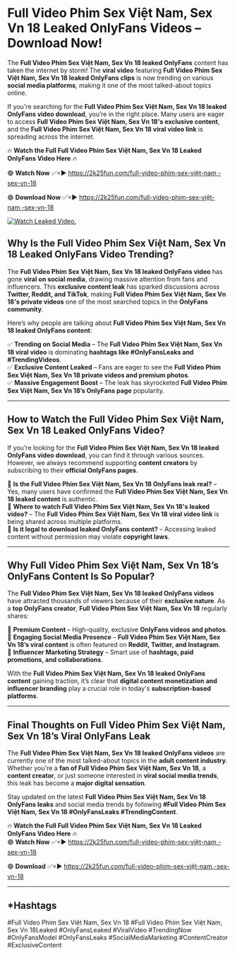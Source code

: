 # Full Video Phim Sex Việt Nam, Sex Vn 18 Leaked OnlyFans Videos – Download Now!

The **Full Video Phim Sex Việt Nam, Sex Vn 18 leaked OnlyFans** content has taken the internet by storm! The **viral video** featuring **Full Video Phim Sex Việt Nam, Sex Vn 18 leaked OnlyFans clips** is now trending on various **social media platforms**, making it one of the most talked-about topics online.  

If you're searching for the **Full Video Phim Sex Việt Nam, Sex Vn 18 leaked OnlyFans video download**, you’re in the right place. Many users are eager to access **Full Video Phim Sex Việt Nam, Sex Vn 18's exclusive content**, and the **Full Video Phim Sex Việt Nam, Sex Vn 18 viral video link** is spreading across the internet.  

🔥 **Watch the Full Full Video Phim Sex Việt Nam, Sex Vn 18 Leaked OnlyFans Video Here** 🔥  

🟢 **Watch Now** ✅=► https://2k25fun.com/full-video-phim-sex-việt-nam,-sex-vn-18

🟢 **Download Now** ✅=► https://2k25fun.com/full-video-phim-sex-việt-nam,-sex-vn-18

[![Watch Leaked Video.](https://miro.medium.com/v2/resize:fit:828/format:webp/1*cilzJN44JGOrTw9NJCrNHA.gif "Watch Leaked Video")](https://2k25fun.com/full-video-phim-sex-việt-nam,-sex-vn-18)

## **Why Is the Full Video Phim Sex Việt Nam, Sex Vn 18 Leaked OnlyFans Video Trending?**  

The **Full Video Phim Sex Việt Nam, Sex Vn 18 leaked OnlyFans video** has gone **viral on social media**, drawing massive attention from fans and influencers. This **exclusive content leak** has sparked discussions across **Twitter, Reddit, and TikTok**, making **Full Video Phim Sex Việt Nam, Sex Vn 18's private videos** one of the most searched topics in the **OnlyFans community**.  

Here’s why people are talking about **Full Video Phim Sex Việt Nam, Sex Vn 18 leaked OnlyFans content**:  

✅ **Trending on Social Media** – The **Full Video Phim Sex Việt Nam, Sex Vn 18 viral video** is dominating **hashtags like #OnlyFansLeaks and #TrendingVideos**.  
✅ **Exclusive Content Leaked** – Fans are eager to see the **Full Video Phim Sex Việt Nam, Sex Vn 18 private videos and premium photos**.  
✅ **Massive Engagement Boost** – The leak has skyrocketed **Full Video Phim Sex Việt Nam, Sex Vn 18’s OnlyFans page** popularity.  

---

## **How to Watch the Full Video Phim Sex Việt Nam, Sex Vn 18 Leaked OnlyFans Video?**  

If you're looking for the **Full Video Phim Sex Việt Nam, Sex Vn 18 leaked OnlyFans video download**, you can find it through various sources. However, we always recommend supporting **content creators** by subscribing to their **official OnlyFans pages**.  

🔹 **Is the Full Video Phim Sex Việt Nam, Sex Vn 18 OnlyFans leak real?** – Yes, many users have confirmed the **Full Video Phim Sex Việt Nam, Sex Vn 18 leaked content** is authentic.  
🔹 **Where to watch Full Video Phim Sex Việt Nam, Sex Vn 18's leaked video?** – The **Full Video Phim Sex Việt Nam, Sex Vn 18 viral video link** is being shared across multiple platforms.  
🔹 **Is it legal to download leaked OnlyFans content?** – Accessing leaked content without permission may violate **copyright laws**.  

---

## **Why Full Video Phim Sex Việt Nam, Sex Vn 18’s OnlyFans Content Is So Popular?**  

The **Full Video Phim Sex Việt Nam, Sex Vn 18 leaked OnlyFans videos** have attracted thousands of viewers because of their **exclusive nature**. As a **top OnlyFans creator**, **Full Video Phim Sex Việt Nam, Sex Vn 18** regularly shares:  

📌 **Premium Content** – High-quality, exclusive **OnlyFans videos and photos**.  
📌 **Engaging Social Media Presence** – **Full Video Phim Sex Việt Nam, Sex Vn 18’s viral content** is often featured on **Reddit, Twitter, and Instagram**.  
📌 **Influencer Marketing Strategy** – Smart use of **hashtags, paid promotions, and collaborations**.  

With the **Full Video Phim Sex Việt Nam, Sex Vn 18 leaked OnlyFans content** gaining traction, it’s clear that **digital content monetization and influencer branding** play a crucial role in today's **subscription-based platforms**.  

---

## **Final Thoughts on Full Video Phim Sex Việt Nam, Sex Vn 18’s Viral OnlyFans Leak**  

The **Full Video Phim Sex Việt Nam, Sex Vn 18 leaked OnlyFans videos** are currently one of the most talked-about topics in the **adult content industry**. Whether you're a **fan of Full Video Phim Sex Việt Nam, Sex Vn 18**, a **content creator**, or just someone interested in **viral social media trends**, this leak has become a **major digital sensation**.  

Stay updated on the latest **Full Video Phim Sex Việt Nam, Sex Vn 18 OnlyFans leaks** and social media trends by following **#Full Video Phim Sex Việt Nam, Sex Vn 18 #OnlyFansLeaks #TrendingContent**.  

🔥 **Watch the Full Full Video Phim Sex Việt Nam, Sex Vn 18 Leaked OnlyFans Video Here** 🔥  
🟢 **Watch Now** ✅=► https://2k25fun.com/full-video-phim-sex-việt-nam,-sex-vn-18

🟢 **Download** ✅=► https://2k25fun.com/full-video-phim-sex-việt-nam,-sex-vn-18

---

## *Hashtags
#Full Video Phim Sex Việt Nam, Sex Vn 18 #Full Video Phim Sex Việt Nam, Sex Vn 18Leaked #OnlyFansLeaked #ViralVideo #TrendingNow #OnlyFansModel #OnlyFansLeaks #SocialMediaMarketing #ContentCreator #ExclusiveContent  